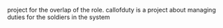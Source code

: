 project for the overlap of the role. callofduty is a project about managing duties for the soldiers in the system
